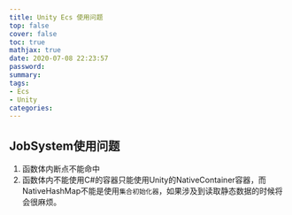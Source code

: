 ```yaml
---
title: Unity Ecs 使用问题
top: false
cover: false
toc: true
mathjax: true
date: 2020-07-08 22:23:57
password:
summary:
tags: 
- Ecs
- Unity
categories:
---
```


## JobSystem使用问题
1. 函数体内断点不能命中
2. 函数体内不能使用C#的容器只能使用Unity的NativeContainer容器，而NativeHashMap不能是使用`集合初始化器`，如果涉及到读取静态数据的时候将会很麻烦。



